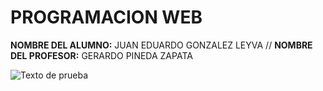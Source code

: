 # PROGRAMACION WEB #


**NOMBRE DEL ALUMNO:**  JUAN EDUARDO GONZALEZ LEYVA
//
**NOMBRE DEL PROFESOR:** GERARDO PINEDA ZAPATA 

![Texto de prueba](https://utel.edu.mx/blog/wp-content/uploads/2014/02/shutterstock_148972376.jpg)
